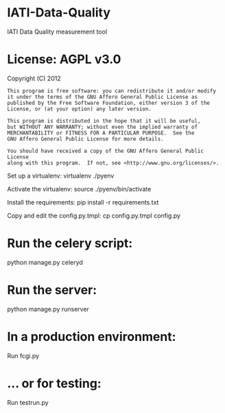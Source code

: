IATI-Data-Quality
=================

IATI Data Quality measurement tool

License: AGPL v3.0
==================

Copyright (C) 2012

    This program is free software: you can redistribute it and/or modify
    it under the terms of the GNU Affero General Public License as
    published by the Free Software Foundation, either version 3 of the
    License, or (at your option) any later version.

    This program is distributed in the hope that it will be useful,
    but WITHOUT ANY WARRANTY; without even the implied warranty of
    MERCHANTABILITY or FITNESS FOR A PARTICULAR PURPOSE.  See the
    GNU Affero General Public License for more details.

    You should have received a copy of the GNU Affero General Public License
    along with this program.  If not, see <http://www.gnu.org/licenses/>.


Set up a virtualenv:
virtualenv ./pyenv

Activate the virtualenv:
source ./pyenv/bin/activate

Install the requirements:
pip install -r requirements.txt

Copy and edit the config.py.tmpl:
cp config.py.tmpl config.py

Run the celery script:
======================

python manage.py celeryd

Run the server:
===============

python manage.py runserver

In a production environment:
============================

Run fcgi.py

... or for testing:
===================

Run testrun.py
